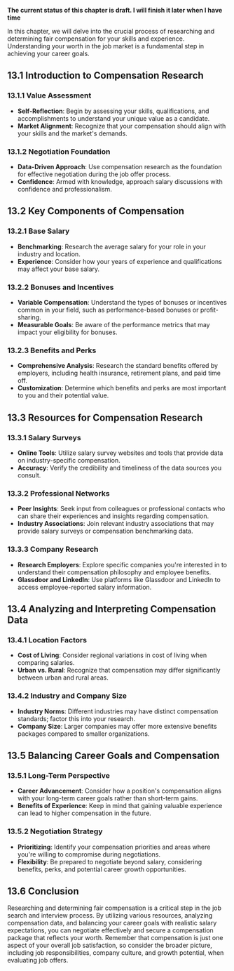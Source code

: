**The current status of this chapter is draft. I will finish it later when I have time**

In this chapter, we will delve into the crucial process of researching and determining fair compensation for your skills and experience. Understanding your worth in the job market is a fundamental step in achieving your career goals.

13.1 **Introduction to Compensation Research**
----------------------------------------------

### 13.1.1 **Value Assessment**

* **Self-Reflection**: Begin by assessing your skills, qualifications, and accomplishments to understand your unique value as a candidate.
* **Market Alignment**: Recognize that your compensation should align with your skills and the market's demands.

### 13.1.2 **Negotiation Foundation**

* **Data-Driven Approach**: Use compensation research as the foundation for effective negotiation during the job offer process.
* **Confidence**: Armed with knowledge, approach salary discussions with confidence and professionalism.

13.2 **Key Components of Compensation**
---------------------------------------

### 13.2.1 **Base Salary**

* **Benchmarking**: Research the average salary for your role in your industry and location.
* **Experience**: Consider how your years of experience and qualifications may affect your base salary.

### 13.2.2 **Bonuses and Incentives**

* **Variable Compensation**: Understand the types of bonuses or incentives common in your field, such as performance-based bonuses or profit-sharing.
* **Measurable Goals**: Be aware of the performance metrics that may impact your eligibility for bonuses.

### 13.2.3 **Benefits and Perks**

* **Comprehensive Analysis**: Research the standard benefits offered by employers, including health insurance, retirement plans, and paid time off.
* **Customization**: Determine which benefits and perks are most important to you and their potential value.

13.3 **Resources for Compensation Research**
--------------------------------------------

### 13.3.1 **Salary Surveys**

* **Online Tools**: Utilize salary survey websites and tools that provide data on industry-specific compensation.
* **Accuracy**: Verify the credibility and timeliness of the data sources you consult.

### 13.3.2 **Professional Networks**

* **Peer Insights**: Seek input from colleagues or professional contacts who can share their experiences and insights regarding compensation.
* **Industry Associations**: Join relevant industry associations that may provide salary surveys or compensation benchmarking data.

### 13.3.3 **Company Research**

* **Research Employers**: Explore specific companies you're interested in to understand their compensation philosophy and employee benefits.
* **Glassdoor and LinkedIn**: Use platforms like Glassdoor and LinkedIn to access employee-reported salary information.

13.4 **Analyzing and Interpreting Compensation Data**
-----------------------------------------------------

### 13.4.1 **Location Factors**

* **Cost of Living**: Consider regional variations in cost of living when comparing salaries.
* **Urban vs. Rural**: Recognize that compensation may differ significantly between urban and rural areas.

### 13.4.2 **Industry and Company Size**

* **Industry Norms**: Different industries may have distinct compensation standards; factor this into your research.
* **Company Size**: Larger companies may offer more extensive benefits packages compared to smaller organizations.

13.5 **Balancing Career Goals and Compensation**
------------------------------------------------

### 13.5.1 **Long-Term Perspective**

* **Career Advancement**: Consider how a position's compensation aligns with your long-term career goals rather than short-term gains.
* **Benefits of Experience**: Keep in mind that gaining valuable experience can lead to higher compensation in the future.

### 13.5.2 **Negotiation Strategy**

* **Prioritizing**: Identify your compensation priorities and areas where you're willing to compromise during negotiations.
* **Flexibility**: Be prepared to negotiate beyond salary, considering benefits, perks, and potential career growth opportunities.

13.6 **Conclusion**
-------------------

Researching and determining fair compensation is a critical step in the job search and interview process. By utilizing various resources, analyzing compensation data, and balancing your career goals with realistic salary expectations, you can negotiate effectively and secure a compensation package that reflects your worth. Remember that compensation is just one aspect of your overall job satisfaction, so consider the broader picture, including job responsibilities, company culture, and growth potential, when evaluating job offers.
